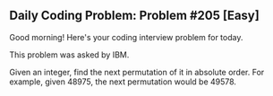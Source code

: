 ## Daily Coding Problem: Problem #205 [Easy]

Good morning! Here's your coding interview problem for today.

This problem was asked by IBM.

Given an integer, find the next permutation of it in absolute order. For example, given 48975, the next permutation would be 49578.
